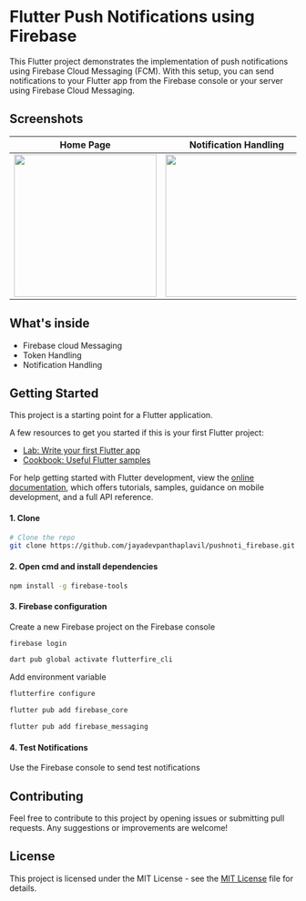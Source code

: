 # Flutter Push Notifications using Firebase

This Flutter project demonstrates the implementation of push notifications using Firebase Cloud Messaging (FCM). With this setup, you can send notifications to your Flutter app from the Firebase console or your server using Firebase Cloud Messaging.

## Screenshots

| Home Page | Notification Handling | Demo |
|-----------|-----------|-----------|
|<img src="https://github.com/jayadevpanthaplavil/pushnoti_firebase/assets/123856291/1d1bcee8-a298-4813-810e-6be953934d13" width="250" />|<img src="https://github.com/jayadevpanthaplavil/pushnoti_firebase/assets/123856291/16f92700-e569-40a3-97f2-31c010112640" width="250" />|<img src="https://github.com/jayadevpanthaplavil/pushnoti_firebase/assets/123856291/e4bf97d4-8d02-4ab7-a504-51d7860062ea" width="250" />|


## What's inside

- Firebase cloud Messaging
- Token Handling
- Notification Handling 


## Getting Started

This project is a starting point for a Flutter application.

A few resources to get you started if this is your first Flutter project:

- [Lab: Write your first Flutter app](https://docs.flutter.dev/get-started/codelab)
- [Cookbook: Useful Flutter samples](https://docs.flutter.dev/cookbook)

For help getting started with Flutter development, view the
[online documentation](https://docs.flutter.dev/), which offers tutorials,
samples, guidance on mobile development, and a full API reference.

#### 1. Clone 

```bash
# Clone the repo
git clone https://github.com/jayadevpanthaplavil/pushnoti_firebase.git
```

#### 2. Open cmd and install dependencies

```bash
npm install -g firebase-tools
```

#### 3. Firebase configuration

Create a new Firebase project on the Firebase console

```bash
firebase login
```

```bash
dart pub global activate flutterfire_cli
```

Add environment variable

```bash
flutterfire configure
```

```bash
flutter pub add firebase_core
```

```bash
flutter pub add firebase_messaging
```

#### 4. Test Notifications

Use the Firebase console to send test notifications


## Contributing

Feel free to contribute to this project by opening issues or submitting pull requests. Any suggestions or improvements are welcome!


## License

This project is licensed under the MIT License - see the [MIT License](LICENSE) file for details.

